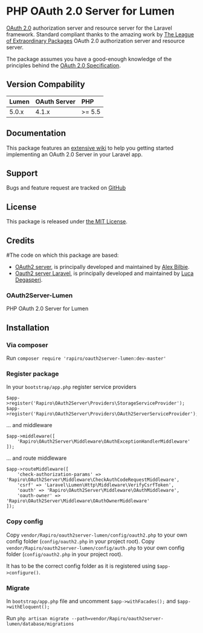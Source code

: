 # PHP OAuth 2.0 Server for Lumen

[OAuth 2.0](http://tools.ietf.org/wg/oauth/draft-ietf-oauth-v2/) authorization server and resource server for the Laravel framework. 
Standard compliant thanks to the amazing work by [The League of Extraordinary Packages](http://www.thephpleague.com) OAuth 2.0 authorization server and resource server.

The package assumes you have a good-enough knowledge of the principles behind the [OAuth 2.0 Specification](http://tools.ietf.org/html/rfc6749).

## Version Compability

 Lumen    | OAuth Server | PHP
:---------|:-------------|:----
 5.0.x    | 4.1.x        |>= 5.5

## Documentation

This package features an [extensive wiki](https://github.com/amaroRafael/WebAPIOAuth2/wiki) to help you getting started implementing an OAuth 2.0 Server in your Laravel app.

## Support

Bugs and feature request are tracked on [GitHub](https://github.com/amaroRafael/WebAPIOAuth2/issues)

## License

This package is released under [the MIT License](LICENSE).

## Credits

#The code on which this package are based:

 - [OAuth2 server](https://github.com/php-loep/oauth2-server/), is principally developed and maintained by [Alex Bilbie](https://twitter.com/alexbilbie).
 - [Oauth2 server Laravel](https://github.com/lucadegasperi/oauth2-server-laravel), is principally developed and maintained by [Luca Degasperi](http://www.lucadegasperi.com).

### OAuth2Server-Lumen

PHP OAuth 2.0 Server for Lumen

## Installation

### Via composer

Run ```composer require 'rapiro/oauth2server-lumen:dev-master'```

### Register package

In your ```bootstrap/app.php``` register service providers

```
$app->register('Rapiro\OAuth2Server\Providers\StorageServiceProvider');
$app->register('Rapiro\OAuth2Server\Providers\OAuth2ServerServiceProvider');
```

... and middleware

```
$app->middleware([
    'Rapiro\OAuth2Server\Middleware\OAuthExceptionHandlerMiddleware'
]);
```

... and route middleware

```
$app->routeMiddleware([
    'check-authorization-params' => 'Rapiro\OAuth2Server\Middleware\CheckAuthCodeRequestMiddleware',
    'csrf' => 'Laravel\Lumen\Http\Middleware\VerifyCsrfToken',
    'oauth' => 'Rapiro\OAuth2Server\Middleware\OAuthMiddleware',
    'oauth-owner' => 'Rapiro\OAuth2Server\Middleware\OAuthOwnerMiddleware'
]);
```

### Copy config

Copy ```vendor/Rapiro/oauth2server-lumen/config/oauth2.php``` to your own config folder (```config/oauth2.php``` in your project root).
Copy ```vendor/Rapiro/oauth2server-lumen/config/auth.php``` to your own config folder (```config/oauth2.php``` in your project root).

It has to be the correct config folder as it is registered using ```$app->configure()```.

### Migrate

In ```bootstrap/app.php``` file and uncomment ```$app->withFacades();``` and ```$app->withEloquent();```

Run ```php artisan migrate --path=vendor/Rapiro/oauth2server-lumen/database/migrations```
